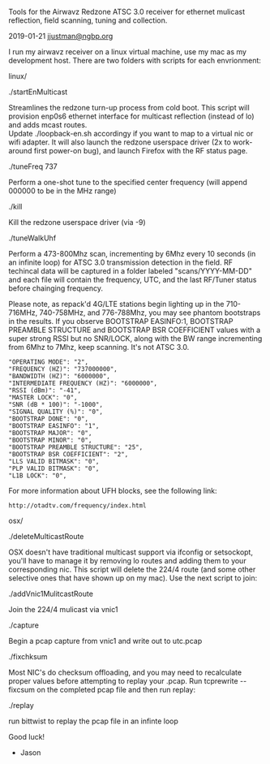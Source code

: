 Tools for the Airwavz Redzone ATSC 3.0 receiver for ethernet mulicast reflection, field scanning, tuning and collection.

2019-01-21
jjustman@ngbp.org

I run my airwavz receiver on a linux virtual machine, use my mac as my development host.  There are two folders with scripts for each envrionment:

linux/

./startEnMulticast 

Streamlines the redzone turn-up process from cold boot.  This script will provision 
enp0s6 ethernet interface for multicast reflection (instead of lo) and adds mcast routes.  
Update ./loopback-en.sh accordingy if you want to map to a virtual nic or wifi adapter. 
It will also launch the redzone userspace driver (2x to work-around first power-on bug), and
launch Firefox with the RF status page.

./tuneFreq 737

Perform a one-shot tune to the specified center frequency (will append 000000 to be in the MHz range)

./kill

Kill the redzone userspace driver (via -9)

./tuneWalkUhf

Perform a 473-800Mhz scan, incrementing by 6Mhz every 10 seconds (in an infinite loop) for ATSC 3.0 transmission detection in the field.
RF techincal data will be captured in a folder labeled "scans/YYYY-MM-DD" and each file will contain the frequency, UTC, and the 
last RF/Tuner status before chainging frequency.

Please note, as repack'd 4G/LTE stations begin lighting up in the 710-716MHz, 740-758MHz, and 776-788Mhz, you may see phantom bootstraps 
in the results.  If you observe BOOTSTRAP EASINFO:1, BOOTSTRAP PREAMBLE STRUCTURE and BOOTSTRAP BSR COEFFICIENT values with a super strong RSSI but no SNR/LOCK, along with the BW range incrementing from 6Mhz to 7Mhz, keep scanning.  It's not ATSC 3.0.

    "OPERATING MODE": "2",
    "FREQUENCY (HZ)": "737000000",
    "BANDWIDTH (HZ)": "6000000",
    "INTERMEDIATE FREQUENCY (HZ)": "6000000",
    "RSSI (dBm)": "-41",
    "MASTER LOCK": "0",
    "SNR (dB * 100)": "-1000",
    "SIGNAL QUALITY (%)": "0",
    "BOOTSTRAP DONE": "0",
    "BOOTSTRAP EASINFO": "1",
    "BOOTSTRAP MAJOR": "0",
    "BOOTSTRAP MINOR": "0",
    "BOOTSTRAP PREAMBLE STRUCTURE": "25",
    "BOOTSTRAP BSR COEFFICIENT": "2",
    "LLS VALID BITMASK": "0",
    "PLP VALID BITMASK": "0",
    "L1B LOCK": "0",

For more information about UFH blocks, see the following link:

    http://otadtv.com/frequency/index.html

osx/

./deleteMulticastRoute

OSX doesn't have traditional multicast support via ifconfig or setsockopt, you'll have to manage it by removing lo routes and adding them to your corresponding nic.  This script will delete the 224/4 route (and some other selective ones that have shown up on my mac).  Use the next script to join:

./addVnic1MulitcastRoute

Join the 224/4 mulicast via vnic1

./capture

Begin a pcap capture from vnic1 and write out to utc.pcap

./fixchksum

Most NIC's do checksum offloading, and you may need to recalculate proper values before attempting to replay your .pcap.  Run tcprewrite --fixcsum on the completed pcap file and then run replay:

./replay

run bittwist to replay the pcap file in an infinte loop

Good luck!
- Jason

###


